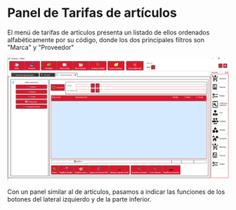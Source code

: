# Panel de Tarifas de artículos

El menú de tarifas de artículos presenta un listado de ellos ordenados alfabéticamente por su código, donde los dos principales filtros son "Marca" y "Proveedor"

![](../../../../.gitbook/assets/image%20%28358%29.png)

Con un panel similar al de artículos, pasamos a indicar las funciones de los botones del lateral izquierdo y de la parte inferior.


